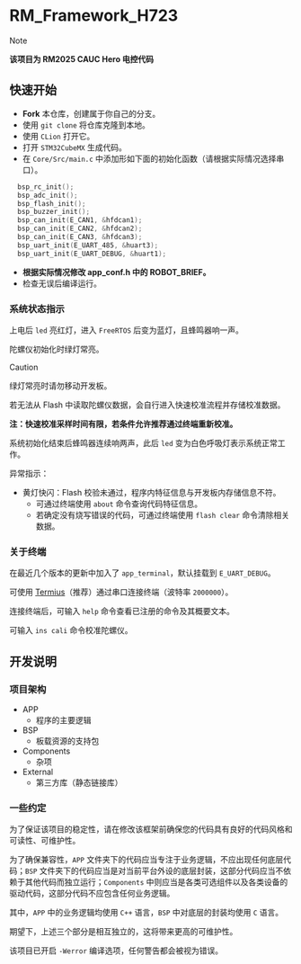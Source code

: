 # RM_Framework_H723

> [!NOTE]
> **该项目为 RM2025 CAUC Hero 电控代码**

## 快速开始

- **Fork** 本仓库，创建属于你自己的分支。
- 使用 `git clone` 将仓库克隆到本地。
- 使用 `CLion` 打开它。
- 打开 `STM32CubeMX` 生成代码。
- 在 `Core/Src/main.c` 中添加形如下面的初始化函数（请根据实际情况选择串口）。
```c++
  bsp_rc_init();
  bsp_adc_init();
  bsp_flash_init();
  bsp_buzzer_init();
  bsp_can_init(E_CAN1, &hfdcan1);
  bsp_can_init(E_CAN2, &hfdcan2);
  bsp_can_init(E_CAN3, &hfdcan3);
  bsp_uart_init(E_UART_485, &huart3);
  bsp_uart_init(E_UART_DEBUG, &huart1);
```
- **根据实际情况修改 app_conf.h 中的 ROBOT_BRIEF。**
- 检查无误后编译运行。

### 系统状态指示

上电后 `led` 亮红灯，进入 `FreeRTOS` 后变为蓝灯，且蜂鸣器响一声。

陀螺仪初始化时绿灯常亮。

> [!CAUTION]
> 绿灯常亮时请勿移动开发板。

若无法从 Flash 中读取陀螺仪数据，会自行进入快速校准流程并存储校准数据。

**注：快速校准采样时间有限，若条件允许推荐通过终端重新校准。**

系统初始化结束后蜂鸣器连续响两声，此后 `led` 变为白色呼吸灯表示系统正常工作。

异常指示：

- 黄灯快闪：Flash 校验未通过，程序内特征信息与开发板内存储信息不符。
  - 可通过终端使用 `about` 命令查询代码特征信息。
  - 若确定没有烧写错误的代码，可通过终端使用 `flash clear` 命令清除相关数据。

### 关于终端

在最近几个版本的更新中加入了 `app_terminal`，默认挂载到 `E_UART_DEBUG`。

可使用 [Termius](https://www.termius.com/)（推荐）通过串口连接终端（波特率 `2000000`）。

连接终端后，可输入 `help` 命令查看已注册的命令及其概要文本。

可输入 `ins cali` 命令校准陀螺仪。

## 开发说明

### 项目架构

- APP
  - 程序的主要逻辑
- BSP
  - 板载资源的支持包
- Components
  - 杂项
- External
  - 第三方库（静态链接库）

### 一些约定

为了保证该项目的稳定性，请在修改该框架前确保您的代码具有良好的代码风格和可读性、可维护性。

为了确保兼容性，`APP` 文件夹下的代码应当专注于业务逻辑，不应出现任何底层代码；`BSP` 文件夹下的代码应当是对当前平台外设的底层封装，这部分代码应当不依赖于其他代码而独立运行；`Components` 中则应当是各类可选组件以及各类设备的驱动代码，这部分代码不应包含任何业务逻辑。

其中，`APP` 中的业务逻辑均使用 `C++` 语言，`BSP` 中对底层的封装均使用 `C` 语言。

期望下，上述三个部分是相互独立的，这将带来更高的可维护性。

该项目已开启 `-Werror` 编译选项，任何警告都会被视为错误。